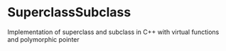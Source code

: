 # SuperclassSubclass
Implementation of superclass and subclass in C++ with virtual functions and polymorphic pointer
